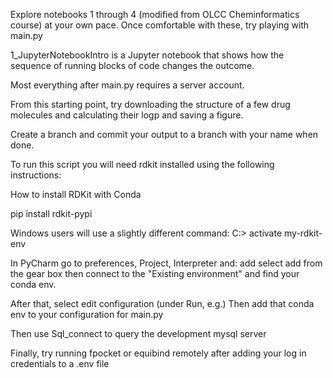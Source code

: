 Explore notebooks 1 through 4 (modified from OLCC Cheminformatics course) at your own pace. 
Once comfortable with these, try playing with main.py

1_JupyterNotebookIntro is a Jupyter notebook that shows how the sequence of running blocks of code changes the outcome.

Most everything after main.py requires a server account.

From this starting point, try downloading the structure of a 
few drug molecules and calculating their logp and saving a figure.

Create a branch and commit your output to a branch with your name when done.

To run this script you will need rdkit installed using the following instructions:

How to install RDKit with Conda

pip install rdkit-pypi

Windows users will use a slightly different command:
C:\> activate my-rdkit-env

In PyCharm go to preferences, Project, Interpreter and:
add select add from the gear box then connect to the
"Existing environment" and find your conda env.

After that, select edit configuration (under Run, e.g.)
Then add that conda env to your configuration for main.py

Then use Sql_connect to query the development mysql server

Finally, try running fpocket or equibind remotely after adding your log in credentials to a .env file

